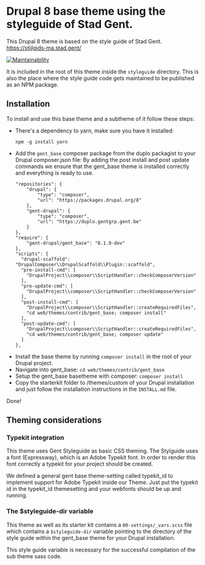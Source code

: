 # Drupal 8 base theme using the styleguide of Stad Gent.
This Drupal 8 theme is based on the style guide of Stad Gent.
https://stijlgids-ma.stad.gent/

[![Maintainability](https://api.codeclimate.com/v1/badges/090c45ffd08a2370cd0d/maintainability)](https://codeclimate.com/repos/5a5c70e7f5f0e502a80009f1/maintainability)

It is included in the root of this theme inside the `styleguide` directory.
This is also the place where the style guide code gets maintained to be 
published as an NPM package.

## Installation
To install and use this base theme and a subtheme of it follow these steps:
* There's a dependency to yarn, make sure you have it installed:
  ```
  npm -g install yarn
  ```
* Add the `gent_base` composer package from the duplo packagist to your Drupal composer.json file:
  By adding the post install and post update commands we ensure that the gent_base theme is installed correctly and
  everything is ready to use.
  ```
  "repositories": {
      "drupal": {
          "type": "composer",
          "url": "https://packages.drupal.org/8"
      },
      "gent-drupal": {
          "type": "composer",
          "url": "https://duplo.gentgrp.gent.be"
      }
  },
  "require": {
      "gent-drupal/gent_base": "8.1.0-dev"
  },
  "scripts": {
    "drupal-scaffold": "DrupalComposer\\DrupalScaffold\\Plugin::scaffold",
    "pre-install-cmd": [
      "DrupalProject\\composer\\ScriptHandler::checkComposerVersion"
    ],
    "pre-update-cmd": [
      "DrupalProject\\composer\\ScriptHandler::checkComposerVersion"
    ],
    "post-install-cmd": [
      "DrupalProject\\composer\\ScriptHandler::createRequiredFiles",
      "cd web/themes/contrib/gent_base; composer install"
    ],
    "post-update-cmd": [
      "DrupalProject\\composer\\ScriptHandler::createRequiredFiles",
      "cd web/themes/contrib/gent_base; composer update"
    ]
  },
  ```
* Install the base theme by running `composer install` in the root of your Drupal project.
* Navigate into gent_base:
  `cd web/themes/contrib/gent_base`
* Setup the gent_base basetheme with composer:
  `composer install`
* Copy the starterkit folder to /themes/custom of your Drupal installation and just follow the installation instructions in the `INSTALL.md` file.

Done!

## Theming considerations

### Typekit integration
This theme uses Gent Styleguide as basic CSS theming. The Stylguide uses a font
(Expressway), which is an Adobe Typekit font. In order to render this font
correctly a typekit for your project should be created.

We defined a general gent base theme-setting called typekit_id to implement support
for Adobe Typekit inside our Theme. Just put the typekit id in the typekit_id themesetting
and your webfonts should be up and running.


### The $styleguide-dir variable 
This theme as well as its starter kit contains a `00-settings/_vars.scss` file which
contains a `$styleguide-dir` variable pointing to the directory of the style guide 
within the gent_base theme for your Drupal installation.

This style guide variable is necessary for the successful compilation of the sub theme
sass code.  

